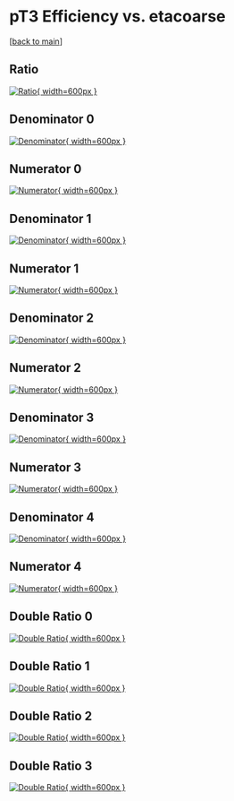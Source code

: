 # pT3 Efficiency vs. etacoarse

[[back to main](./)]



## Ratio

[![Ratio](../mtv/var/pT3_vtr_321_0_eff_etacoarse.png){ width=600px }](../mtv/var/pT3_vtr_321_0_eff_etacoarse.pdf)

## Denominator 0

[![Denominator](../mtv/den/pT3_vtr_321_0_eff_etacoarse_den0.png){ width=600px }](../mtv/den/pT3_vtr_321_0_eff_etacoarse_den0.pdf)

## Numerator 0

[![Numerator](../mtv/num/pT3_vtr_321_0_eff_etacoarse_num0.png){ width=600px }](../mtv/num/pT3_vtr_321_0_eff_etacoarse_num0.pdf)

## Denominator 1

[![Denominator](../mtv/den/pT3_vtr_321_0_eff_etacoarse_den1.png){ width=600px }](../mtv/den/pT3_vtr_321_0_eff_etacoarse_den1.pdf)

## Numerator 1

[![Numerator](../mtv/num/pT3_vtr_321_0_eff_etacoarse_num1.png){ width=600px }](../mtv/num/pT3_vtr_321_0_eff_etacoarse_num1.pdf)

## Denominator 2

[![Denominator](../mtv/den/pT3_vtr_321_0_eff_etacoarse_den2.png){ width=600px }](../mtv/den/pT3_vtr_321_0_eff_etacoarse_den2.pdf)

## Numerator 2

[![Numerator](../mtv/num/pT3_vtr_321_0_eff_etacoarse_num2.png){ width=600px }](../mtv/num/pT3_vtr_321_0_eff_etacoarse_num2.pdf)

## Denominator 3

[![Denominator](../mtv/den/pT3_vtr_321_0_eff_etacoarse_den3.png){ width=600px }](../mtv/den/pT3_vtr_321_0_eff_etacoarse_den3.pdf)

## Numerator 3

[![Numerator](../mtv/num/pT3_vtr_321_0_eff_etacoarse_num3.png){ width=600px }](../mtv/num/pT3_vtr_321_0_eff_etacoarse_num3.pdf)

## Denominator 4

[![Denominator](../mtv/den/pT3_vtr_321_0_eff_etacoarse_den4.png){ width=600px }](../mtv/den/pT3_vtr_321_0_eff_etacoarse_den4.pdf)

## Numerator 4

[![Numerator](../mtv/num/pT3_vtr_321_0_eff_etacoarse_num4.png){ width=600px }](../mtv/num/pT3_vtr_321_0_eff_etacoarse_num4.pdf)

## Double Ratio 0

[![Double Ratio](../mtv/ratio/pT3_vtr_321_0_eff_etacoarse_ratio0.png){ width=600px }](../mtv/ratio/pT3_vtr_321_0_eff_etacoarse_ratio0.pdf)

## Double Ratio 1

[![Double Ratio](../mtv/ratio/pT3_vtr_321_0_eff_etacoarse_ratio1.png){ width=600px }](../mtv/ratio/pT3_vtr_321_0_eff_etacoarse_ratio1.pdf)

## Double Ratio 2

[![Double Ratio](../mtv/ratio/pT3_vtr_321_0_eff_etacoarse_ratio2.png){ width=600px }](../mtv/ratio/pT3_vtr_321_0_eff_etacoarse_ratio2.pdf)

## Double Ratio 3

[![Double Ratio](../mtv/ratio/pT3_vtr_321_0_eff_etacoarse_ratio3.png){ width=600px }](../mtv/ratio/pT3_vtr_321_0_eff_etacoarse_ratio3.pdf)

